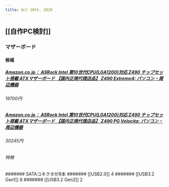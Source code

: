 ```yaml
---
title: Oct 10th, 2020
---
```


## [[自作PC検討]]
### マザーボード
#### 候補
##### [Amazon.co.jp： ASRock Intel 第10世代CPU(LGA1200)対応 Z490 チップセット搭載 ATXマザーボード 【国内正規代理店品】 Z490 Extreme4: パソコン・周辺機器](https://www.amazon.co.jp/%E7%AC%AC10%E4%B8%96%E4%BB%A3CPU-Z490-ATX%E3%83%9E%E3%82%B6%E3%83%BC%E3%83%9C%E3%83%BC%E3%83%89-%E3%80%90%E5%9B%BD%E5%86%85%E6%AD%A3%E8%A6%8F%E4%BB%A3%E7%90%86%E5%BA%97%E5%93%81%E3%80%91-Extreme4/dp/B087TD2PP5/ref=cm_cr_arp_d_product_top?ie=UTF8&th=1)
###### 19700円
##### [Amazon.co.jp： ASRock Intel 第10世代CPU(LGA1200)対応 Z490 チップセット搭載 ATXマザーボード 【国内正規代理店品】 Z490 PG Velocita: パソコン・周辺機器](https://www.amazon.co.jp/%E7%AC%AC10%E4%B8%96%E4%BB%A3CPU-Z490-ATX%E3%83%9E%E3%82%B6%E3%83%BC%E3%83%9C%E3%83%BC%E3%83%89-%E3%80%90%E5%9B%BD%E5%86%85%E6%AD%A3%E8%A6%8F%E4%BB%A3%E7%90%86%E5%BA%97%E5%93%81%E3%80%91-Velocita/dp/B087TMJ5YS/ref=sr_1_2?__mk_ja_JP=%E3%82%AB%E3%82%BF%E3%82%AB%E3%83%8A&dchild=1&keywords=Z490+PG+Velocita&qid=1602308904&s=computers&sr=1-2)
###### 30245円
###### 特徴
####### SATAコネクタが8本
####### [[USB2.0]]  4
####### [[USB3.2 Gen1]] 8
####### [[USB3.2 Gen2]] 2
